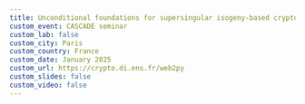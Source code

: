 ```yaml
---
title: Unconditional foundations for supersingular isogeny-based cryptography
custom_event: CASCADE seminar
custom_lab: false
custom_city: Paris
custom_country: France
custom_date: January 2025
custom_url: https://crypto.di.ens.fr/web2py
custom_slides: false
custom_video: false
---
```



